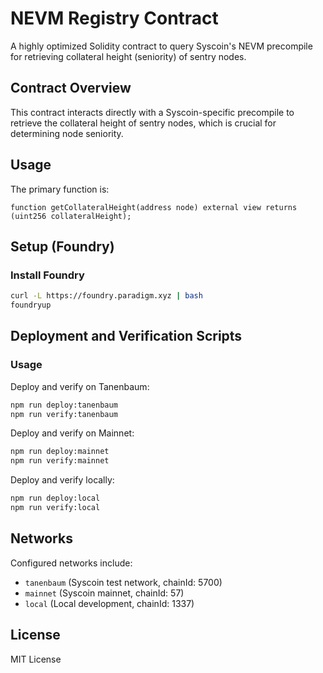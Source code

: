 # NEVM Registry Contract

A highly optimized Solidity contract to query Syscoin's NEVM precompile for retrieving collateral height (seniority) of sentry nodes.

## Contract Overview

This contract interacts directly with a Syscoin-specific precompile to retrieve the collateral height of sentry nodes, which is crucial for determining node seniority.

## Usage

The primary function is:

```solidity
function getCollateralHeight(address node) external view returns (uint256 collateralHeight);
```

## Setup (Foundry)

### Install Foundry

```bash
curl -L https://foundry.paradigm.xyz | bash
foundryup
```

## Deployment and Verification Scripts

### Usage

Deploy and verify on Tanenbaum:

```bash
npm run deploy:tanenbaum
npm run verify:tanenbaum
```

Deploy and verify on Mainnet:

```bash
npm run deploy:mainnet
npm run verify:mainnet
```

Deploy and verify locally:

```bash
npm run deploy:local
npm run verify:local
```

## Networks

Configured networks include:
- `tanenbaum` (Syscoin test network, chainId: 5700)
- `mainnet` (Syscoin mainnet, chainId: 57)
- `local` (Local development, chainId: 1337)

## License

MIT License